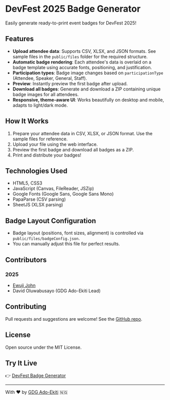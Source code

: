 # DevFest 2025 Badge Generator

Easily generate ready-to-print event badges for DevFest 2025!

## Features

- **Upload attendee data**: Supports CSV, XLSX, and JSON formats. See sample files in the `public/files` folder for the required structure.
- **Automatic badge rendering**: Each attendee's data is overlaid on a badge template using accurate fonts, positioning, and justification.
- **Participation types**: Badge image changes based on `participationType` (Attendee, Speaker, General, Staff).
- **Preview**: Instantly preview the first badge after upload.
- **Download all badges**: Generate and download a ZIP containing unique badge images for all attendees.
- **Responsive, theme-aware UI**: Works beautifully on desktop and mobile, adapts to light/dark mode.

## How It Works

1. Prepare your attendee data in CSV, XLSX, or JSON format. Use the sample files for reference.
2. Upload your file using the web interface.
3. Preview the first badge and download all badges as a ZIP.
4. Print and distribute your badges!

## Technologies Used
- HTML5, CSS3
- JavaScript (Canvas, FileReader, JSZip)
- Google Fonts (Google Sans, Google Sans Mono)
- PapaParse (CSV parsing)
- SheetJS (XLSX parsing)

## Badge Layout Configuration
- Badge layout (positions, font sizes, alignment) is controlled via `public/files/badgeConfig.json`.
- You can manually adjust this file for perfect results.

## Contributors

### 2025
- [Ewuji John](https://github.com/JbravoI)
- David Oluwabusayo (GDG Ado-Ekiti Lead)

## Contributing
Pull requests and suggestions are welcome! See the [GitHub repo](https://github.com/olorunfemidavis/DevFestBadge).

## License
Open source under the MIT License.

## Try It Live

👉 [DevFest Badge Generator](https://devfestbadge.web.app)

---
With ❤ by [GDG Ado-Ekiti](https://gdg.community.dev/gdg-ado-ekiti) 🇳🇬
